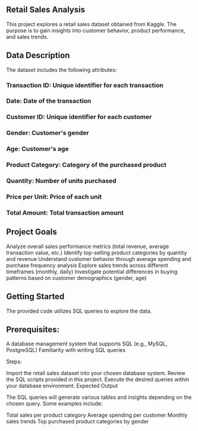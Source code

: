 
## Retail Sales Analysis

This project explores a retail sales dataset obtained from Kaggle. The purpose is to gain insights into customer behavior, product performance, and sales trends.

## Data Description

The dataset includes the following attributes:

### Transaction ID: Unique identifier for each transaction
### Date: Date of the transaction
### Customer ID: Unique identifier for each customer
### Gender: Customer's gender
### Age: Customer's age
### Product Category: Category of the purchased product
### Quantity: Number of units purchased
### Price per Unit: Price of each unit
### Total Amount: Total transaction amount

## Project Goals

Analyze overall sales performance metrics (total revenue, average transaction value, etc.)
Identify top-selling product categories by quantity and revenue
Understand customer behavior through average spending and purchase frequency analysis
Explore sales trends across different timeframes (monthly, daily)
Investigate potential differences in buying patterns based on customer demographics (gender, age)

## Getting Started

The provided code utilizes SQL queries to explore the data.

## Prerequisites:

A database management system that supports SQL (e.g., MySQL, PostgreSQL)
Familiarity with writing SQL queries

Steps:

Import the retail sales dataset into your chosen database system.
Review the SQL scripts provided in this project.
Execute the desired queries within your database environment.
Expected Output

The SQL queries will generate various tables and insights depending on the chosen query. Some examples include:

Total sales per product category
Average spending per customer
Monthly sales trends
Top purchased product categories by gender
